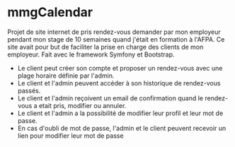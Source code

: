 # mmgCalendar
Projet de site internet de pris rendez-vous demander par mon employeur pendant mon stage de 10 semaines quand j'était en formation à l'AFPA. 
Ce site avait pour but de faciliter la prise en charge des clients de mon employeur. 
Fait avec le framework Symfony et Bootstrap.

   - Le client peut créer son compte et proposer un rendez-vous avec une plage horaire définie par l'admin.
   - Le client et l'admin peuvent accéder à son historique de rendez-vous passés.
   - Le client et l'admin reçoivent un email de confirmation quand le rendez-vous a etait pris, modifier ou annuler.
   - Le client et l'admin a la possibilité de modifier leur profil et leur mot de passe.
   - En cas d'oubli de mot de passe, l'admin et le client peuvent recevoir un lien pour modifier leur mot de passe
